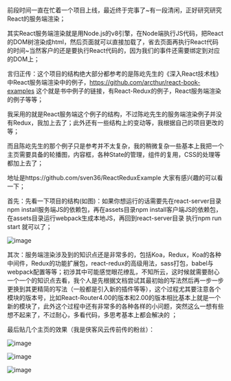 前段时间一直在忙着一个项目上线，最近终于完事了~有一段清闲，正好研究研究React的服务端渲染；

其实React服务端渲染就是用Node.js的v8引擎，在Node端执行JS代码，把React的DOM树渲染成html，然后页面就可以直接加载了，省去页面再执行React代码的时间~当然客户的还是要执行React代码的，因为我们的事件还需要绑定到对应的DOM上；

言归正传：这个项目的结构绝大部分都参考的是陈屹先生的《深入React技术栈》中React服务端渲染中的例子，https://github.com/arcthur/react-book-examples 这个就是书中例子的链接，有React-Redux的例子，React服务端渲染的例子等等；

我采用的就是React服务端这个例子的结构，不过陈屹先生的服务端渲染例子并没有Redux，我加上去了；此外还有一些结构上的变动等，我根据自己的项目更改的等；

而且陈屹先生的那个例子只是参考并不太复杂，我的稍微复杂一些基本上我把一个主页需要具备的轮播图，内容框，各种State的管理，组件的复用，CSS的处理等都加上去了；

地址是https://github.com/sven36/ReactReduxExample   大家有感兴趣的可以看一下；

 

首先：先看一下项目的结构(如图)：如果你想运行的话需要先在react-server目录npm install服务端JS的依赖包，再在assets目录npm install客户端JS的依赖包，在assets目录运行webpack生成本地JS，再回到react-server目录 执行npm run start 就可以了；

![image](https://github.com/sven36/ReactReduxExample/blob/master/react-server/app/assets/src/images/React7.png)

 

其次：服务端渲染涉及到的知识点还是非常多的，包括Koa，Redux，Koa的各种中间件，Redux的功能扩展包，react-redux的高级用法，sass打包，babel与webpack配置等等；初涉其中可能感觉眼花缭乱，不知所云，这时候就需要耐心一个一个的知识点去看，我个人是先根据文档尝试其最初始的写法然后再一步一步更换到其更精简的写法（一般都是引入新的插件等等），这个过程尤其要注意各个模块的版本号，比如React-Router4.00的版本和2.00的版本相比基本上就是一个新的模块了，此外这个过程中还有非常多的各种各样的小问题，突然这么一想有些想不起来了，不过耐心，多看代码，多思考基本上都会解决的 ；

最后贴几个主页的效果（我是侠客风云传前传的粉丝）：

![image](https://github.com/sven36/ReactReduxExample/blob/master/react-server/app/assets/src/images/React2.png)

![image](https://github.com/sven36/ReactReduxExample/blob/master/react-server/app/assets/src/images/React3.png)

![image](https://github.com/sven36/ReactReduxExample/blob/master/react-server/app/assets/src/images/React6.png)


 
